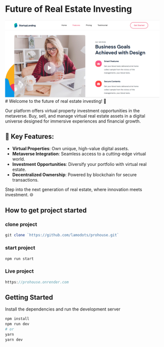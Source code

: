 # Future of Real Estate Investing

<img src="./startlanding.PNG" alt="image" >
# Welcome to the future of real estate investing! 🚀

Our platform offers virtual property investment opportunities in the metaverse. Buy, sell, and manage virtual real estate assets in a digital universe designed for immersive experiences and financial growth.

## 🔑 **Key Features**:

- **Virtual Properties**: Own unique, high-value digital assets.
- **Metaverse Integration**: Seamless access to a cutting-edge virtual world.
- **Investment Opportunities**: Diversify your portfolio with virtual real estate.
- **Decentralized Ownership**: Powered by blockchain for secure transactions.

Step into the next generation of real estate, where innovation meets investment. 🌐

## How to get project started

### clone project

```js
git clone `https://github.com/lamodots/prohouse.git`

```

### start project

```js
npm run start

```

### Live project

```js
https://prohouse.onrender.com

```

## Getting Started

Install the dependencies and run the development server

```bash
npm install
npm run dev
# or
yarn
yarn dev
```

